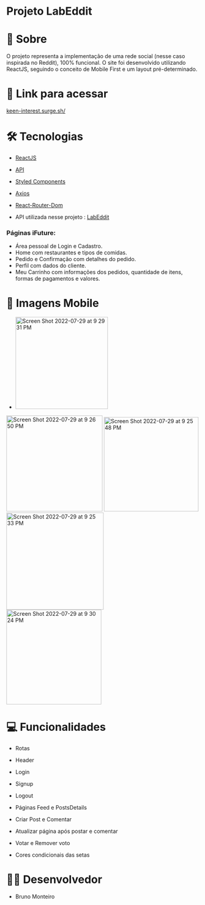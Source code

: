 # Projeto LabEddit

# 📄 Sobre

O projeto representa a implementação de uma rede social (nesse caso inspirada no Reddit), 100% funcional. O site foi desenvolvido utilizando ReactJS, seguindo o conceito de Mobile First e um layout pré-determinado.

# 🔗 Link para acessar

[keen-interest.surge.sh/](https://colorful-prose.surge.sh/login)

# 🛠 Tecnologias

- [ReactJS](https://pt-br.reactjs.org/)
- [API](https://www.postman.com/home)
- [Styled Components](https://styled-components.com/docs)
- [Axios](https://axios-http.com/docs/intro)
- [React-Router-Dom](https://v5.reactrouter.com/web/guides/quick-start)


- API utilizada nesse projeto : [LabEddit](https://documenter.getpostman.com/view/9731983/U16eu7nT)
 
### Páginas iFuture:
 - Área pessoal de Login e Cadastro.
 - Home com restaurantes e tipos de comidas.
 - Pedido e Confirmação com detalhes do pedido. 
 - Perfil com dados do cliente.
 - Meu Carrinho com informações dos pedidos, quantidade de itens, formas de pagamentos e valores.
 

# 📲 Imagens Mobile

- <img width="241" alt="Screen Shot 2022-07-29 at 9 29 31 PM" src="https://user-images.githubusercontent.com/104601906/182145363-5a998169-d320-4904-be13-9cb78def981a.png">

<img width="251" alt="Screen Shot 2022-07-29 at 9 26 50 PM" src="https://user-images.githubusercontent.com/104601906/182145403-cdc14eb3-50a9-4cb6-ba7e-c83abd1456e1.png">

<img width="247" alt="Screen Shot 2022-07-29 at 9 25 48 PM" src="https://user-images.githubusercontent.com/104601906/182145424-9fc8ab82-70aa-4a60-9143-fd4afaa0bf7d.png">

<img width="254" alt="Screen Shot 2022-07-29 at 9 25 33 PM" src="https://user-images.githubusercontent.com/104601906/182145450-859550f5-c3a7-4acd-aba3-e0825e36af55.png">

<img width="248" alt="Screen Shot 2022-07-29 at 9 30 24 PM" src="https://user-images.githubusercontent.com/104601906/182145473-ad15890a-1a93-498d-a97f-1efc440bb876.png">




# 💻 Funcionalidades

- Rotas

- Header

- Login

- Signup

- Logout

- Páginas Feed e PostsDetails

- Criar Post e Comentar

- Atualizar página após postar e comentar

- Votar e Remover voto

- Cores condicionais das setas


# 👩‍💻 Desenvolvedor

- Bruno Monteiro

